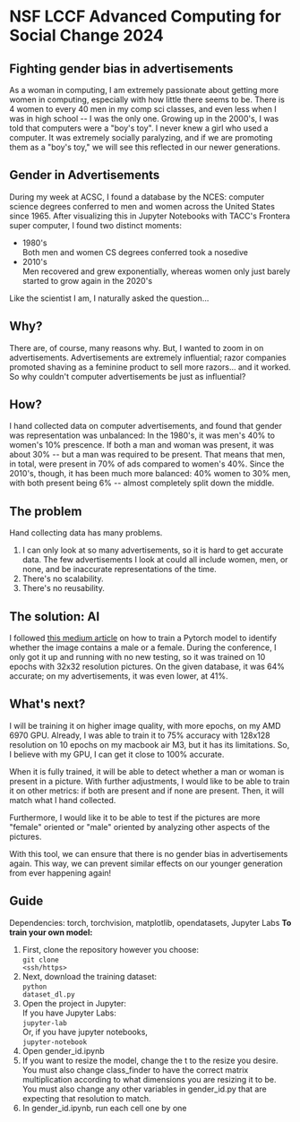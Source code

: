 # NSF LCCF Advanced Computing for Social Change 2024

## Fighting gender bias in advertisements
As a woman in computing, I am extremely passionate about getting more women in computing, especially with how little there seems to be.
There is 4 women to every 40 men in my comp sci classes, and even less when I was in high school -- I was the only one.
Growing up in the 2000's, I was told that computers were a "boy's toy". I never knew a girl who used a computer. It was extremely socially 
paralyzing, and if we are promoting them as a "boy's toy," we will see this reflected in our newer generations. 

## Gender in Advertisements
During my week at ACSC, I found a database by the NCES: computer science degrees conferred
to men and women across the United States since 1965. After visualizing this in Jupyter Notebooks
with TACC's Frontera super computer, I found two distinct moments:
 - 1980's<br>
     Both men and women CS degrees conferred took a nosedive
 - 2010's<br>
     Men recovered and grew exponentially, whereas women only just barely started to grow again
     in the 2020's

Like the scientist I am, I naturally asked the question...

## Why?
There are, of course, many reasons why. But, I wanted to zoom in on advertisements. Advertisements
  are extremely influential; razor companies promoted shaving as a feminine product to sell more razors...
  and it worked. So why couldn't computer advertisements be just as influential?

## How?
I hand collected data on computer advertisements, and found that gender was representation was unbalanced:
  In the 1980's, it was men's 40% to women's 10% prescence. If both a man and woman was present, it was about 
  30% -- but a man was required to be present. That means that men, in total, were present in 70% of ads compared
  to women's 40%. Since the 2010's, though, it has been much more balanced: 40% women to 30% men, with both present 
  being 6% -- almost completely split down the middle.

## The problem
Hand collecting data has many problems.
1. I can only look at so many advertisements, so it is hard to get accurate data. The few advertisements I look at
   could all include women, men, or none, and be inaccurate representations of the time.
3. There's no scalability.
4. There's no reusability.

## The solution: AI
I followed [this medium article](url) on how to train a Pytorch model to identify whether the image contains a male or a female.
During the conference, I only got it up and running with no new testing, so it was trained on 10 epochs with 32x32 resolution pictures. 
On the given database, it was 64% accurate; on my advertisements, it was even lower, at 41%.

## What's next?
I will be training it on higher image quality, with more epochs, on my AMD 6970 GPU. Already, I was able to train it to 75% accuracy
with 128x128 resolution on 10 epochs on my macbook air M3, but it has its limitations. So, I believe with my GPU, I can get it close 
to 100% accurate.

When it is fully trained, it will be able to detect whether a man or woman is present in a picture. With further adjustments, I would
like to be able to train it on other metrics: if both are present and if none are present. Then, it will match what I hand collected.

Furthermore, I would like it to be able to test if the pictures are more "female" oriented or "male" oriented by analyzing other
aspects of the pictures.

With this tool, we can ensure that there is no gender bias in advertisements again. This way, we can prevent similar effects on 
our younger generation from ever happening again!

## Guide
Dependencies: torch, torchvision, matplotlib, opendatasets, Jupyter Labs
<b>To train your own model:</b>
1. First, clone the repository however you choose:<br>
    <code>git clone <ssh/https></code>
2. Next, download the training dataset:<br>
    <code>python dataset_dl.py</code>
3. Open the project in Jupyter:<br>
    If you have Jupyter Labs:<br>
     <code>jupyter-lab</code><br>
    Or, if you have jupyter notebooks,<br>
     <code>jupyter-notebook</code>
4. Open gender_id.ipynb
5. If you want to resize the model, change the t to the resize you desire.
    You must also change class_finder to have the correct matrix multiplication according to what dimensions you are resizing it to be.
    You must also change any other variables in gender_id.py that are expecting that resolution to match.
4. In gender_id.ipynb, run each cell one by one
